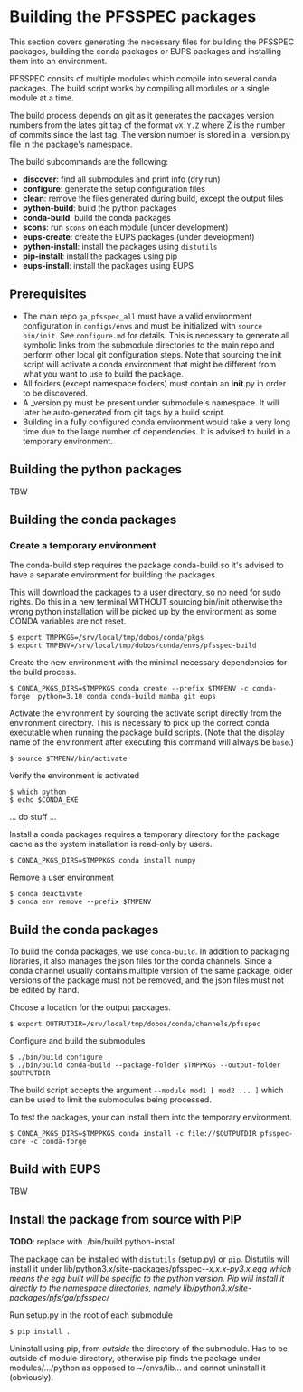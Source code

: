 # Building the PFSSPEC packages

This section covers generating the necessary files for building the PFSSPEC packages, building the conda packages or EUPS packages and installing them into an environment.

PFSSPEC consits of multiple modules which compile into several conda packages. The build script works by compiling all modules or a single module at a time.

The build process depends on git as it generates the packages version numbers from the lates git tag of the format `vX.Y.Z` where Z is the number of commits since the last tag. The version number is stored in a _version.py file in the package's namespace.

The build subcommands are the following:

* **discover**: find all submodules and print info (dry run)
* **configure**: generate the setup configuration files
* **clean**: remove the files generated during build, except the output files
* **python-build**: build the python packages
* **conda-build**: build the conda packages
* **scons**: run `scons` on each module (under development)
* **eups-create**: create the EUPS packages (under development)
* **python-install**: install the packages using `distutils`
* **pip-install**: install the packages using pip
* **eups-install**: install the packages using EUPS

## Prerequisites

* The main repo `ga_pfsspec_all` must have a valid environment configuration in `configs/envs` and must be initialized with `source bin/init`. See `configure.md` for details. This is necessary to generate all symbolic links from the submodule directories to the main repo and perform other local git configuration steps. Note that sourcing the init script will activate a conda environment that might be different from what you want to use to build the package.
* All folders (except namespace folders) must contain an __init__.py in order to be discovered.
* A _version.py must be present under submodule's namespace. It will
  later be auto-generated from git tags by a build script.
* Building in a fully configured conda environment would take a very long time
  due to the large number of dependencies. It is advised to build in a
  temporary environment.

## Building the python packages

TBW

## Building the conda packages

### Create a temporary environment

The conda-build step requires the package conda-build so it's advised to have a separate environment for building the packages.

This will download the packages to a user directory, so no need for sudo rights.
Do this in a new terminal WITHOUT sourcing bin/init otherwise the wrong python
installation will be picked up by the environment as some CONDA variables are
not reset.

    $ export TMPPKGS=/srv/local/tmp/dobos/conda/pkgs
    $ export TMPENV=/srv/local/tmp/dobos/conda/envs/pfsspec-build

Create the new environment with the minimal necessary dependencies for the build process.

    $ CONDA_PKGS_DIRS=$TMPPKGS conda create --prefix $TMPENV -c conda-forge  python=3.10 conda conda-build mamba git eups

Activate the environment by sourcing the activate script directly from the environment directory. This is necessary to pick up the correct conda executable when running the package build scripts. (Note that the display name of the environment after executing this command will always be `base`.)

    $ source $TMPENV/bin/activate

Verify the environment is activated

    $ which python
    $ echo $CONDA_EXE

... do stuff ...

Install a conda packages requires a temporary directory for the package cache as the system installation is read-only by users.

    $ CONDA_PKGS_DIRS=$TMPPKGS conda install numpy

Remove a user environment

    $ conda deactivate
    $ conda env remove --prefix $TMPENV

## Build the conda packages

To build the conda packages, we use `conda-build`. In addition to packaging libraries, it also manages the json files for the conda channels. Since a conda channel usually contains multiple version of the same package, older versions of the package must not be removed, and the json files must not be edited by hand.

Choose a location for the output packages.

    $ export OUTPUTDIR=/srv/local/tmp/dobos/conda/channels/pfsspec

Configure and build the submodules    

    $ ./bin/build configure
    $ ./bin/build conda-build --package-folder $TMPPKGS --output-folder $OUTPUTDIR

The build script accepts the argument `--module mod1 [ mod2 ... ]` which can be used to limit the submodules being processed.

To test the packages, your can install them into the temporary environment.

    $ CONDA_PKGS_DIRS=$TMPPKGS conda install -c file://$OUTPUTDIR pfsspec-core -c conda-forge


## Build with EUPS

TBW

## Install the package from source with PIP

**TODO**: replace with ./bin/build python-install

The package can be installed with `distutils` (setup.py) or `pip`. Distutils will install it under lib/python3.x/site-packages/pfsspec-*-x.x.x-py3.x.egg which means the egg built will be specific to the python version. Pip will install it directly to the namespace directories, namely lib/python3.x/site-packages/pfs/ga/pfsspec/*

Run setup.py in the root of each submodule

    $ pip install .

Uninstall using pip, from _outside_ the directory of the submodule. Has to be outside of module directory, otherwise pip finds the package under modules/.../python as opposed to ~/envs/lib... and cannot uninstall it (obviously).
